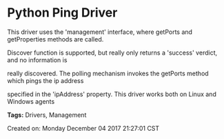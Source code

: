 # Python Ping Driver


This driver uses the 'management' interface, where getPorts and getProperties methods are called.

Discover function is supported, but really only returns a 'success' verdict, and no information is 

really discovered. The polling mechanism invokes the getPorts method which pings the ip address 

specified in the 'ipAddress' property. This driver works both on Linux and Windows agents



<b>Tags:</b> Drivers, Management





Created on: Monday December 04 2017 21:27:01 CST
